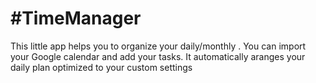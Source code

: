 #TimeManager
===========

This little app helps you to organize your daily/monthly . You can import your Google calendar and add your tasks.
It automatically aranges your daily plan optimized to your custom settings
